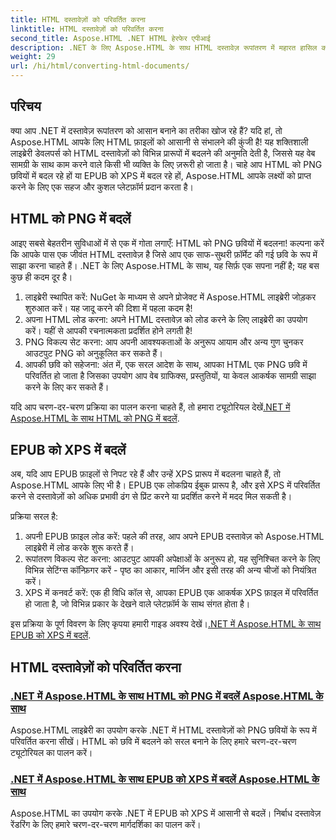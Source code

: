 ```yaml
---
title: HTML दस्तावेज़ों को परिवर्तित करना
linktitle: HTML दस्तावेज़ों को परिवर्तित करना
second_title: Aspose.HTML .NET HTML हेरफेर एपीआई
description: .NET के लिए Aspose.HTML के साथ HTML दस्तावेज़ रूपांतरण में महारत हासिल करें! हमारे आसान गाइड के साथ आसानी से HTML को PNG और EPUB को XPS में बदलना सीखें।
weight: 29
url: /hi/html/converting-html-documents/
---
```

## परिचय
क्या आप .NET में दस्तावेज़ रूपांतरण को आसान बनाने का तरीका खोज रहे हैं? यदि हां, तो Aspose.HTML आपके लिए HTML फ़ाइलों को आसानी से संभालने की कुंजी है! यह शक्तिशाली लाइब्रेरी डेवलपर्स को HTML दस्तावेज़ों को विभिन्न प्रारूपों में बदलने की अनुमति देती है, जिससे यह वेब सामग्री के साथ काम करने वाले किसी भी व्यक्ति के लिए ज़रूरी हो जाता है। चाहे आप HTML को PNG छवियों में बदल रहे हों या EPUB को XPS में बदल रहे हों, Aspose.HTML आपके लक्ष्यों को प्राप्त करने के लिए एक सहज और कुशल प्लेटफ़ॉर्म प्रदान करता है।

## HTML को PNG में बदलें
आइए सबसे बेहतरीन सुविधाओं में से एक में गोता लगाएँ: HTML को PNG छवियों में बदलना! कल्पना करें कि आपके पास एक जीवंत HTML दस्तावेज़ है जिसे आप एक साफ-सुथरी फ़ॉर्मेट की गई छवि के रूप में साझा करना चाहते हैं। .NET के लिए Aspose.HTML के साथ, यह सिर्फ़ एक सपना नहीं है; यह बस कुछ ही कदम दूर है। 

1. लाइब्रेरी स्थापित करें: NuGet के माध्यम से अपने प्रोजेक्ट में Aspose.HTML लाइब्रेरी जोड़कर शुरुआत करें। यह जादू करने की दिशा में पहला कदम है!
2. अपना HTML लोड करना: अपने HTML दस्तावेज़ को लोड करने के लिए लाइब्रेरी का उपयोग करें। यहीं से आपकी रचनात्मकता प्रदर्शित होने लगती है!
3. PNG विकल्प सेट करना: आप अपनी आवश्यकताओं के अनुरूप आयाम और अन्य गुण चुनकर आउटपुट PNG को अनुकूलित कर सकते हैं।
4. आपकी छवि को सहेजना: अंत में, एक सरल आदेश के साथ, आपका HTML एक PNG छवि में परिवर्तित हो जाता है जिसका उपयोग आप वेब ग्राफिक्स, प्रस्तुतियों, या केवल आकर्षक सामग्री साझा करने के लिए कर सकते हैं।

 यदि आप चरण-दर-चरण प्रक्रिया का पालन करना चाहते हैं, तो हमारा ट्यूटोरियल देखें[.NET में Aspose.HTML के साथ HTML को PNG में बदलें](./convert-html-as-png/). 

## EPUB को XPS में बदलें
अब, यदि आप EPUB फ़ाइलों से निपट रहे हैं और उन्हें XPS प्रारूप में बदलना चाहते हैं, तो Aspose.HTML आपके लिए भी है। EPUB एक लोकप्रिय ईबुक प्रारूप है, और इसे XPS में परिवर्तित करने से दस्तावेज़ों को अधिक प्रभावी ढंग से प्रिंट करने या प्रदर्शित करने में मदद मिल सकती है।

प्रक्रिया सरल है:

1. अपनी EPUB फ़ाइल लोड करें: पहले की तरह, आप अपने EPUB दस्तावेज़ को Aspose.HTML लाइब्रेरी में लोड करके शुरू करते हैं।
2. रूपांतरण विकल्प सेट करना: आउटपुट आपकी अपेक्षाओं के अनुरूप हो, यह सुनिश्चित करने के लिए विभिन्न सेटिंग्स कॉन्फ़िगर करें - पृष्ठ का आकार, मार्जिन और इसी तरह की अन्य चीजों को नियंत्रित करें।
3. XPS में कनवर्ट करें: एक ही विधि कॉल से, आपका EPUB एक आकर्षक XPS फ़ाइल में परिवर्तित हो जाता है, जो विभिन्न प्रकार के देखने वाले प्लेटफ़ॉर्म के साथ संगत होता है।

 इस प्रक्रिया के पूर्ण विवरण के लिए कृपया हमारी गाइड अवश्य देखें।[.NET में Aspose.HTML के साथ EPUB को XPS में बदलें](./convert-epub-as-xps/). 

## HTML दस्तावेज़ों को परिवर्तित करना
### [.NET में Aspose.HTML के साथ HTML को PNG में बदलें Aspose.HTML के साथ](./convert-html-as-png/)
Aspose.HTML लाइब्रेरी का उपयोग करके .NET में HTML दस्तावेज़ों को PNG छवियों के रूप में परिवर्तित करना सीखें। HTML को छवि में बदलने को सरल बनाने के लिए हमारे चरण-दर-चरण ट्यूटोरियल का पालन करें।
### [.NET में Aspose.HTML के साथ EPUB को XPS में बदलें Aspose.HTML के साथ](./convert-epub-as-xps/)
Aspose.HTML का उपयोग करके .NET में EPUB को XPS में आसानी से बदलें। निर्बाध दस्तावेज़ रेंडरिंग के लिए हमारे चरण-दर-चरण मार्गदर्शिका का पालन करें।